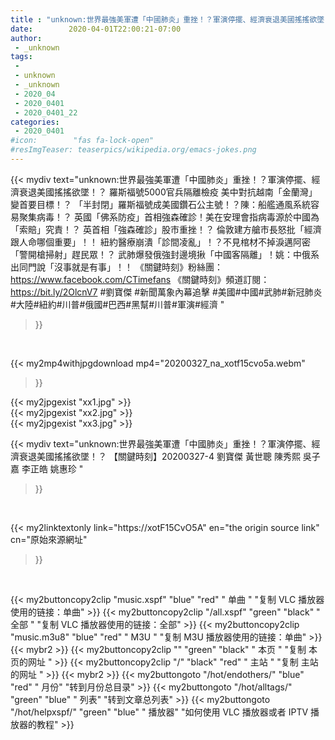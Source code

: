 ```yaml
---
title : "unknown:世界最強美軍遭「中國肺炎」重挫！？軍演停擺、經濟衰退美國搖搖欲墜！？ 【關鍵時刻】20200327-4 劉寶傑 黃世聰 陳秀熙 吳子嘉 李正皓 姚惠珍 "
date:        2020-04-01T22:00:21-07:00
author:
 - _unknown
tags:
 - 
 - unknown
 - _unknown
 - 2020_04
 - 2020_0401
 - 2020_0401_22
categories:
 - 2020_0401
#icon:        "fas fa-lock-open"
#resImgTeaser: teaserpics/wikipedia.org/emacs-jokes.png
---
```







{{< mydiv text="unknown:世界最強美軍遭「中國肺炎」重挫！？軍演停擺、經濟衰退美國搖搖欲墜！？ 羅斯福號5000官兵隔離檢疫 美中對抗越南「金蘭灣」變首要目標！？ 「半封閉」羅斯福號成美國鑽石公主號！？陳：船艦通風系統容易聚集病毒！？ 英國「佛系防疫」首相強森確診！美在安理會指病毒源於中國為「索賠」究責！？ 英首相「強森確診」股市重挫！？ 倫敦建方艙市長怒批「經濟跟人命哪個重要」！！ 紐約醫療崩潰「診間凌亂」！？不見棺材不掉淚邁阿密「警開槍掃射」趕民眾！？ 武肺爆發俄強封邊境揪「中國客隔離」！姚：中俄系出同門說「沒事就是有事」！！  《關鍵時刻》粉絲團：https://www.facebook.com/CTimefans 《關鍵時刻》頻道訂閱：https://bit.ly/2OlcnV7  #劉寶傑 #新聞萬象內幕追擊 #美國#中國#武肺#新冠肺炎#大陸#紐約#川普#俄國#巴西#黑幫#川普#軍演#經濟 "
>}}
<br>


{{< my2mp4withjpgdownload mp4="20200327_na_xotf15cvo5a.webm"
>}}

{{< my2jpgexist "xx1.jpg" >}}<br>
{{< my2jpgexist "xx2.jpg" >}}<br>
{{< my2jpgexist "xx3.jpg" >}}<br>



{{< mydiv text="unknown:世界最強美軍遭「中國肺炎」重挫！？軍演停擺、經濟衰退美國搖搖欲墜！？ 【關鍵時刻】20200327-4 劉寶傑 黃世聰 陳秀熙 吳子嘉 李正皓 姚惠珍 "
>}}
<br>

{{< my2linktextonly link="https://xotF15CvO5A"
en="the origin source link" cn="原始來源網址"
>}}


<br>


{{< my2buttoncopy2clip "music.xspf"        "blue"   "red"    " 单曲 "  "复制 VLC 播放器使用的链接：单曲" >}} {{< my2buttoncopy2clip "/all.xspf"         "green"  "black"  " 全部 "  "复制 VLC 播放器使用的链接：全部" >}} {{< my2buttoncopy2clip "music.m3u8"        "blue"   "red"    " M3U  "    "复制 M3U 播放器使用的链接：单曲" >}} {{< mybr2 >}} {{< my2buttoncopy2clip ""                  "green"  "black"  " 本页 "    "复制 本页的网址 " >}} {{< my2buttoncopy2clip "/"                 "black"  "red"    " 主站 "    "复制 主站的网址 " >}} {{< mybr2 >}} {{< my2buttongoto      "/hot/endothers/"   "blue"   "red"    " 月份"   "转到月份总目录" >}} {{< my2buttongoto      "/hot/alltags/"     "green"  "blue"   " 列表"   "转到文章总列表" >}} {{< my2buttongoto      "/hot/helpxspf/"    "green"  "blue"   " 播放器" "如何使用 VLC 播放器或者 IPTV 播放器的教程" >}} 
